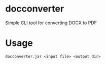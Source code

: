 # docconverter
Simple CLI tool for converting DOCX to PDF

# Usage
```
docconverter.jar <input file> <output dir>
```
